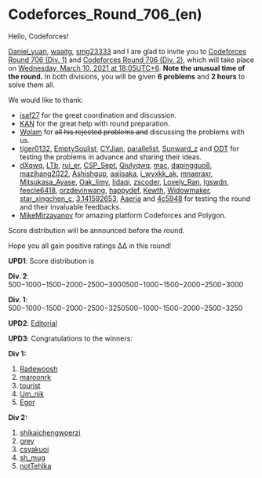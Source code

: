 # Codeforces_Round_706_(en)

Hello, Codeforces!

[Daniel_yuan](https://codeforces.com/profile/Daniel_yuan "Master Daniel_yuan"), [waaitg](https://codeforces.com/profile/waaitg "Master waaitg"), [smg23333](https://codeforces.com/profile/smg23333 "Expert smg23333") and I are glad to invite you to [Codeforces Round 706 (Div. 1)](https://codeforces.com/contest/1495 "Codeforces Round 706 (Div. 1)") and [Codeforces Round 706 (Div. 2)](https://codeforces.com/contest/1496 "Codeforces Round 706 (Div. 2)"), which will take place on [Wednesday, March 10, 2021 at 18:05UTC+6](https://codeforces.com/https://www.timeanddate.com/worldclock/fixedtime.html?day=10&month=3&year=2021&hour=15&min=5&sec=0&p1=166). **Note the unusual time of the round.** In both divisions, you will be given **6 problems** and **2 hours** to solve them all.

We would like to thank:

 * [isaf27](https://codeforces.com/profile/isaf27 "International Grandmaster isaf27") for the great coordination and discussion.
* [KAN](https://codeforces.com/profile/KAN "Legendary Grandmaster KAN") for the great help with round preparation.
* [Wolam](https://codeforces.com/profile/Wolam "Candidate Master Wolam") for ~~all his rejected problems and~~ discussing the problems with us.
* [tiger0132](https://codeforces.com/profile/tiger0132 "Master tiger0132"), [EmptySoulist](https://codeforces.com/profile/EmptySoulist "Grandmaster EmptySoulist"), [CYJian](https://codeforces.com/profile/CYJian "Master CYJian"), [parallelist](https://codeforces.com/profile/parallelist "Specialist parallelist"), [Sunward_z](https://codeforces.com/profile/Sunward_z "Specialist Sunward_z") and [ODT](https://codeforces.com/profile/ODT "Master ODT") for testing the problems in advance and sharing their ideas.
* [dXqwq](https://codeforces.com/profile/dXqwq "Master dXqwq"), [LTb](https://codeforces.com/profile/LTb "Master LTb"), [rui_er](https://codeforces.com/profile/rui_er "Expert rui_er"), [CSP_Sept](https://codeforces.com/profile/CSP_Sept "Expert CSP_Sept"), [Qiulyqwq](https://codeforces.com/profile/Qiulyqwq "Master Qiulyqwq"), [mac](https://codeforces.com/profile/mac "Expert mac"), [dapingguo8](https://codeforces.com/profile/dapingguo8 "Master dapingguo8"), [mazihang2022](https://codeforces.com/profile/mazihang2022 "Expert mazihang2022"), [Ashishgup](https://codeforces.com/profile/Ashishgup "Grandmaster Ashishgup"), [aajisaka](https://codeforces.com/profile/aajisaka "Master aajisaka"), [i_wyxkk_ak](https://codeforces.com/profile/i_wyxkk_ak "Newbie i_wyxkk_ak"), [mnaeraxr](https://codeforces.com/profile/mnaeraxr "International Grandmaster mnaeraxr"), [Mitsukasa_Ayase](https://codeforces.com/profile/Mitsukasa_Ayase "Master Mitsukasa_Ayase"), [Oak_limy](https://codeforces.com/profile/Oak_limy "Expert Oak_limy"), [Iidaqi](https://codeforces.com/profile/Iidaqi "Newbie Iidaqi"), [zscoder](https://codeforces.com/profile/zscoder "International Grandmaster zscoder"), [Lovely_Ran](https://codeforces.com/profile/Lovely_Ran "Candidate Master Lovely_Ran"), [lgswdn](https://codeforces.com/profile/lgswdn "Candidate Master lgswdn"), [feecIe6418](https://codeforces.com/profile/feecIe6418 "Grandmaster feecIe6418"), [orzdevinwang](https://codeforces.com/profile/orzdevinwang "International Master orzdevinwang"), [happydef](https://codeforces.com/profile/happydef "Specialist happydef"), [Kewth](https://codeforces.com/profile/Kewth "International Master Kewth"), [Widowmaker](https://codeforces.com/profile/Widowmaker "Master Widowmaker"), [star_xingchen_c](https://codeforces.com/profile/star_xingchen_c "Master star_xingchen_c"), [3.141592653](https://codeforces.com/profile/3.141592653 "Grandmaster 3.141592653"), [Aaeria](https://codeforces.com/profile/Aaeria "Expert Aaeria") and [4c5948](https://codeforces.com/profile/4c5948 "Candidate Master 4c5948") for testing the round and their invaluable feedbacks.
* [MikeMirzayanov](https://codeforces.com/profile/MikeMirzayanov "Headquarters, MikeMirzayanov") for amazing platform Codeforces and Polygon.

Score distribution will be announced before the round.

Hope you all gain positive ratings ΔΔ in this round!

**UPD1**: Score distribution is

**Div. 2**: 500−1000−1500−2000−2500−3000500−1000−1500−2000−2500−3000

**Div. 1**: 500−1000−1500−2000−2500−3250500−1000−1500−2000−2500−3250

**UPD2**: [Editorial](Tutorial_(en).md)

**UPD3**: Congratulations to the winners:

**Div 1:**

 1. [Radewoosh](https://codeforces.com/profile/Radewoosh "Legendary Grandmaster Radewoosh")
2. [maroonrk](https://codeforces.com/profile/maroonrk "Legendary Grandmaster maroonrk")
3. [tourist](https://codeforces.com/profile/tourist "Legendary Grandmaster tourist")
4. [Um_nik](https://codeforces.com/profile/Um_nik "Legendary Grandmaster Um_nik")
5. [Egor](https://codeforces.com/profile/Egor "International Grandmaster Egor")

**Div 2:**

 1. [shikaichengwoerzi](https://codeforces.com/profile/shikaichengwoerzi "Unrated, shikaichengwoerzi")
2. [grey](https://codeforces.com/profile/grey "Expert grey")
3. [csyakuoi](https://codeforces.com/profile/csyakuoi "Expert csyakuoi")
4. [sh_mug](https://codeforces.com/profile/sh_mug "Expert sh_mug")
5. [notTehlka](https://codeforces.com/profile/notTehlka "Expert notTehlka")
